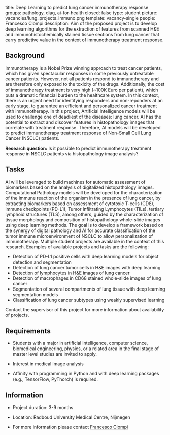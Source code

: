 title: Deep Learning to predict lung cancer immunotherapy response
groups: pathology, diag, ai-for-health 
closed: false
type: student
picture: vacancies/lung_projects_immuno.png
template: vacancy-single
people: Francesco Ciompi
description: Aim of the proposed project is to develop deep learning algorithms for the extraction of features from scanned H&E and immunohistochemically stained tissue sections from lung cancer that carry predictive value in the context of immunotherapy treatment response.


## Background

Immunotherapy is a Nobel Prize winning approach to treat cancer patients, which has given spectacular responses in some previously untreatable cancer patients. However, not all patients respond to immunotherapy and are therefore only exposed to the toxicity of the drugs. Additionally, the cost of immunotherapy treatment is very high (~100K Euro per patient), which puts a dramatic financial burden to the healthcare system.
In this context, there is an urgent need for identifying responders and non-reponders at an early stage, to guarantee an efficient and personalized cancer treatment with immunotherapy.
In this project, Artificial Intelligence models will be used to challenge one of deadliest of the diseases: lung cancer.
AI has the potential to extract and discover features in histopathology images that correlate with treatment response.
Therefore, AI models will be developed to predict immunotherapy treatment response of Non-Small Cell Lung Cancer (NSCLC) patients.

**Research question:**
Is it possible to predict immunotherapy treatment response in NSCLC patients via histopathology image analysis?

## Tasks

AI will be leveraged to build machines for automatic assessment of biomarkers based on the analysis of digitalized histopathology images. Computational Pathology models will be developed for the characterization of the immune reaction of the organism in the presence of lung cancer, by extracting biomarkers based on assessment of cytotoxic T-cells (CD8), immune checkpoints (PD-L1), Tumor Infiltrating Lymphocytes (TILs), tertiary lymphoid structures (TLS), among others, guided by the characterization of tissue morphology and composition of histopathology whole-slide images using deep learning methods. 
The goal is to develop a framework based on the synergy of digital pathology and AI for accurate classification of the tumor immune microenvironment of NSCLC to allow personalization of immunotherapy.
Multiple student projects are available in the context of this research. Examples of available projects and tasks are the following:

* Detection of PD-L1 positive cells with deep learning models for object detection and segmentation
* Detection of lung cancer tumor cells in H&E images with deep learning
* Detection of lymphocytes in H&E images of lung cancer
* Detection of macrophages in CD68 stained whole-slide images of lung cancer
* Segmentation of several compartments of lung tissue with deep learning segmentation models
* Classification of lung cancer subtypes using weakly supervised learning

Contact the supervisor of this project for more information about availability of projects.

## Requirements

- Students with a major in artificial intelligence, computer science, biomedical engineering, physics, or a related area in the final stage of master level studies are invited to apply.

- Interest in medical image analysis

- Affinity with programming in Python and with deep learning packages (e.g., TensorFlow, PyThorch) is required.

## Information

- Project duration: 3-9 months

- Location: Radboud University Medical Centre, Nijmegen 

- For more information please contact [Francesco Ciompi](https://www.computationalpathologygroup.eu/members/francesco-ciompi/)
